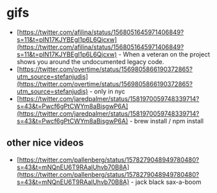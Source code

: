 # gifs

- [https://twitter.com/afilina/status/1568051645971406849?s=11&t=pIN17KJYBEgI1p6L6Qjcxw](https://twitter.com/afilina/status/1568051645971406849?s=11&t=pIN17KJYBEgI1p6L6Qjcxw) - When a veteran on the project shows you around the undocumented legacy code.
- [https://twitter.com/overtime/status/1569805866190372865?utm_source=stefanjudis](https://twitter.com/overtime/status/1569805866190372865?utm_source=stefanjudis) - only in nyc
- [https://twitter.com/jaredpalmer/status/1581970059748339714?s=43&t=Pwcf6gPtCWYm8aBisgwP6A](https://twitter.com/jaredpalmer/status/1581970059748339714?s=43&t=Pwcf6gPtCWYm8aBisgwP6A) - brew install / npm install

## other nice videos

- [https://twitter.com/pallenberg/status/1578279048949780480?s=43&t=mNQnEU6T9RAalUhvb70B8A](https://twitter.com/pallenberg/status/1578279048949780480?s=43&t=mNQnEU6T9RAalUhvb70B8A) - jack black sax-a-boom
